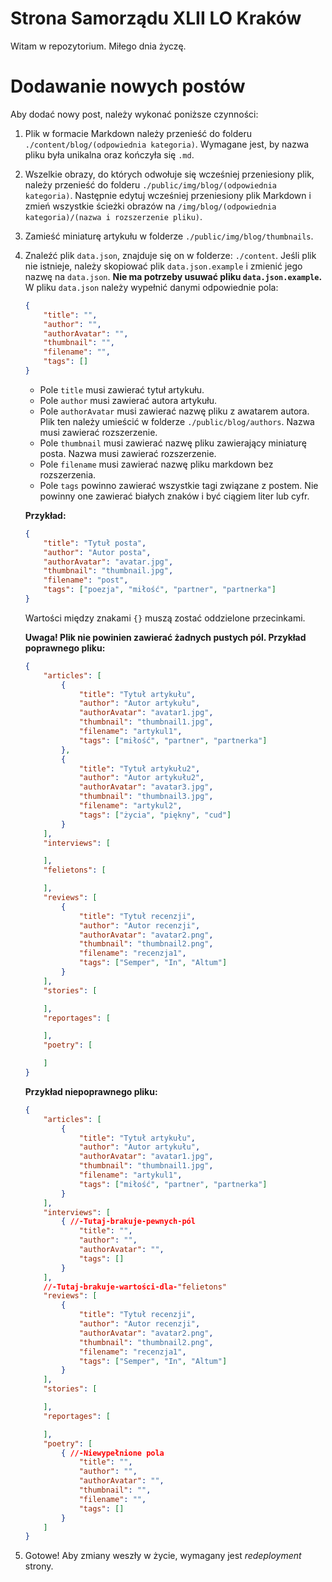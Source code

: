 # Strona Samorządu XLII LO Kraków
Witam w repozytorium. Miłego dnia życzę.

# Dodawanie nowych postów
Aby dodać nowy post, należy wykonać poniższe czynności:

1. Plik w formacie Markdown należy przenieść do folderu `./content/blog/(odpowiednia kategoria)`. Wymagane jest, by nazwa pliku była unikalna oraz kończyła się `.md`.

1. Wszelkie obrazy, do których odwołuje się wcześniej przeniesiony plik, należy przenieść do folderu `./public/img/blog/(odpowiednia kategoria)`. Następnie edytuj wcześniej przeniesiony plik Markdown i zmień wszystkie ścieżki obrazów na `/img/blog/(odpowiednia kategoria)/(nazwa i rozszerzenie pliku)`.

1. Zamieść miniaturę artykułu w folderze `./public/img/blog/thumbnails`.

1. Znaleźć plik `data.json`, znajduje się on w folderze: `./content`. Jeśli plik nie istnieje, należy skopiować plik `data.json.example` i zmienić jego nazwę na `data.json`. **Nie ma potrzeby usuwać pliku `data.json.example`.** W pliku `data.json` należy wypełnić danymi odpowiednie pola:
	```json
	{
		"title": "",
		"author": "",
		"authorAvatar": "",
		"thumbnail": "",
		"filename": "",
		"tags": []
	}
	```
	- Pole `title` musi zawierać tytuł artykułu.
	- Pole `author` musi zawierać autora artykułu.
	- Pole `authorAvatar` musi zawierać nazwę pliku z awatarem autora. Plik ten należy umieścić w folderze `./public/blog/authors`. Nazwa musi zawierać rozszerzenie.
	- Pole `thumbnail` musi zawierać nazwę pliku zawierający miniaturę posta. Nazwa musi zawierać rozszerzenie.
	- Pole `filename` musi zawierać nazwę pliku markdown bez rozszerzenia.
	- Pole `tags` powinno zawierać wszystkie tagi związane z postem. Nie powinny one zawierać białych znaków i być ciągiem liter lub cyfr.

	**Przykład:**
	```json
	{
		"title": "Tytuł posta",
		"author": "Autor posta",
		"authorAvatar": "avatar.jpg",
		"thumbnail": "thumbnail.jpg",
		"filename": "post",
		"tags": ["poezja", "miłość", "partner", "partnerka"]
	}
	```
	Wartości między znakami `{}` muszą zostać oddzielone przecinkami.

	**Uwaga! Plik nie powinien zawierać żadnych pustych pól. Przykład poprawnego pliku:**
	```json
	{
		"articles": [
			{
				"title": "Tytuł artykułu",
				"author": "Autor artykułu",
				"authorAvatar": "avatar1.jpg",
				"thumbnail": "thumbnail1.jpg",
				"filename": "artykul1",
				"tags": ["miłość", "partner", "partnerka"]
			},
			{
				"title": "Tytuł artykułu2",
				"author": "Autor artykułu2",
				"authorAvatar": "avatar3.jpg",
				"thumbnail": "thumbnail3.jpg",
				"filename": "artykul2",
				"tags": ["życia", "piękny", "cud"]
			}
		],
		"interviews": [

		],
		"felietons": [

		],
		"reviews": [
			{
				"title": "Tytuł recenzji",
				"author": "Autor recenzji",
				"authorAvatar": "avatar2.png",
				"thumbnail": "thumbnail2.png",
				"filename": "recenzja1",
				"tags": ["Semper", "In", "Altum"]
			}
		],
		"stories": [

		],
		"reportages": [

		],
		"poetry": [

		]
	}
	```

	**Przykład niepoprawnego pliku:**
	```json
	{
		"articles": [
			{
				"title": "Tytuł artykułu",
				"author": "Autor artykułu",
				"authorAvatar": "avatar1.jpg",
				"thumbnail": "thumbnail1.jpg",
				"filename": "artykul1",
				"tags": ["miłość", "partner", "partnerka"]
			}
		],
		"interviews": [
			{ //-Tutaj-brakuje-pewnych-pól
				"title": "",
				"author": "",
				"authorAvatar": "",
				"tags": []
			}
		],
		//-Tutaj-brakuje-wartości-dla-"felietons"
		"reviews": [
			{
				"title": "Tytuł recenzji",
				"author": "Autor recenzji",
				"authorAvatar": "avatar2.png",
				"thumbnail": "thumbnail2.png",
				"filename": "recenzja1",
				"tags": ["Semper", "In", "Altum"]
			}
		],
		"stories": [

		],
		"reportages": [

		],
		"poetry": [
			{ //-Niewypełnione pola
				"title": "",
				"author": "",
				"authorAvatar": "",
				"thumbnail": "",
				"filename": "",
				"tags": []
			}
		]
	}
	```
1. Gotowe! Aby zmiany weszły w życie, wymagany jest *redeployment* strony.